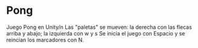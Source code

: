 # Pong
Juego Pong en Unity/n
Las "paletas" se mueven: la derecha con las flecas arriba y abajo; la izquierda con w y s
Se inicia el juego con Espacio y se reincian los marcadores con N. 
